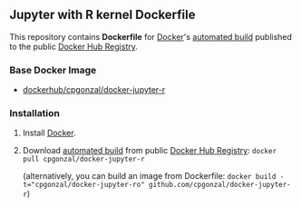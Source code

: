 ## Jupyter with R kernel Dockerfile

This repository contains **Dockerfile** for [Docker](https://www.docker.com/)'s [automated build](https://registry.hub.docker.com/u/dockerfile/cpgonzal/) published to the public [Docker Hub Registry](https://registry.hub.docker.com/).


### Base Docker Image

* [dockerhub/cpgonzal/docker-jupyter-r](https://hub.docker.com/r/cpgonzal/docker-jupyter-r/)

### Installation

1. Install [Docker](https://www.docker.com/).

2. Download [automated build](https://registry.hub.docker.com/u/dockerfile/cpgonzal/) from public [Docker Hub Registry](https://registry.hub.docker.com/): `docker pull cpgonzal/docker-jupyter-r`

   (alternatively, you can build an image from Dockerfile: `docker build -t="cpgonzal/docker-jupyter-ro" github.com/cpgonzal/docker-jupyter-r`)


